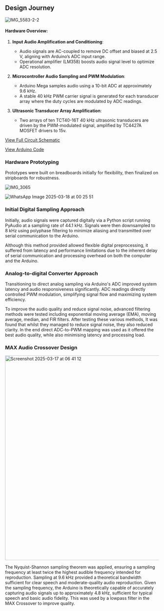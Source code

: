 ## Design Journey

![IMG_5583-2-2](https://github.com/user-attachments/assets/22096e95-4d62-4635-a6c1-b8ef8e7a7f68)

#### Hardware Overview:

1. **Input Audio Amplification and Conditioning**:
   - Audio signals are AC-coupled to remove DC offset and biased at 2.5 V, aligning with Arduino’s ADC input range.
   - Operational amplifier (LM358) boosts audio signal level to optimize ADC resolution.

2. **Microcontroller Audio Sampling and PWM Modulation**:
   - Arduino Mega samples audio using a 10-bit ADC at approximately 9.6 kHz.
   - A stable 40 kHz PWM carrier signal is generated for each transducer array where the duty cycles are modulated by ADC readings.

3. **Ultrasonic Transducer Array Amplification**:
   - Two arrays of ten TCT40-16T 40 kHz ultrasonic transducers are driven by the PWM-modulated signal, amplified by TC4427A MOSFET drivers to 15v.

[View Full Circuit Schematic](Hardware/Schematic.pdf) 

[View Arduino Code](Software/Parametric_Driver.ino) 

### Hardware Prototyping
Prototypes were built on breadboards initially for flexibility, then finalized on stripboards for robustness.

![IMG_3065](https://github.com/user-attachments/assets/aedcea0d-857a-4c31-a968-1cddd58d80ab)

![WhatsApp Image 2025-03-18 at 00 25 51](https://github.com/user-attachments/assets/6ba6beea-5db3-491e-a4b9-f0b09412c42c)



### Initial Digital Sampling Approach
Initially, audio signals were captured digitally via a Python script running PyAudio at a sampling rate of 44.1 kHz. Signals were then downsampled to 8 kHz using polyphase filtering to minimize aliasing and transmitted over serial communication to the Arduino.

Although this method provided allowed flexible digital preprocessing, it suffered from latency and performance limitations due to the inherent delay of serial communication and processing overhead on both the computer and the Arduino.

### Analog-to-digital Converter Approach
Transitioning to direct analog sampling via Arduino's ADC improved system latency and audio responsiveness significantly. ADC readings directly controlled PWM modulation, simplifying signal flow and maximizing system efficiency.

To improve the audio quality and reduce signal noise, advanced filtering methods were tested including exponential moving average (EMA), moving average, median, and FIR filters. After testing these various methods, It was found that whilst they managed to reduce signal noise, they also reduced clarity. In the end direct ADC-to-PWM mapping was used as it offered the best audio quality, while also minimising latency and processing load.

### MAX Audio Crossover Design

<img width="671" alt="Screenshot 2025-03-17 at 06 41 12" src="https://github.com/user-attachments/assets/118c11ff-f345-4bed-992c-a51b4ceb0660" />

The Nyquist-Shannon sampling theorem was applied, ensuring a sampling frequency at least twice the highest audible frequency intended for reproduction. Sampling at 9.6 kHz provided a theoretical bandwidth sufficient for clear speech and moderate-quality audio reproduction. Given the sampling frequency, the Arduino is theoretically capable of accurately capturing audio signals up to approximately 4.8 kHz, sufficient for typical speech and basic audio fidelity. This was used by a lowpass filter in the MAX Crossover to improve quality.
